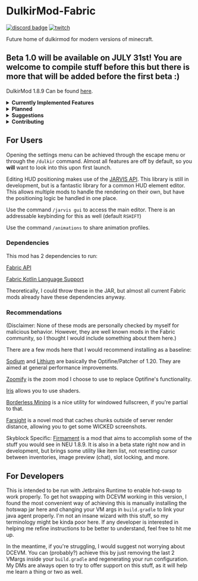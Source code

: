 # DulkirMod-Fabric
[![discord badge](https://img.shields.io/discord/819011720001224735?label=discord&color=9089DA&logo=discord&style=for-the-badge)](https://discord.gg/WnJwrNZQSn)
[![twitch](https://img.shields.io/twitch/status/dulkir?style=for-the-badge)](https://www.twitch.tv/dulkir)

Future home of dulkirmod for modern versions of minecraft.

## Beta 1.0 will be available on **JULY 31st**! You are welcome to compile stuff before this but there is more that will be added before the first beta :)

DulkirMod 1.8.9 Can be found [here](https://github.com/inglettronald/DulkirMod).

<details>
    <summary>
        <b>Currently Implemented Features</b>
    </summary>

<ul>
  <li>Toggle Reverse third person</li>
  <li>Expandable Chat Macros with Keybindings</li>
  <li>Dynamic Key</li>
  <li>Config Menu Backend and Front End</li>
  <li>Scrollable Toolips with Zoom Option, compatible with inventory scaling</li>
  <li>Inventory Scaling, supports any float</li>
  <li>Command aliases</li>
  <li>WireFrame and World Text Rendering (needs a recoding)</li>
  <li>Abiphone DND</li>
  <li>Custom Selected Block outline</li>
  <li>Inactive Effigy Waypoints (rift)</li>
  <li>Custom Held Item Placement/Animations</li>
  <li>Commands for Preset Export/Import to/from Clipboard (see /animations)</li>
  <li>Glow Utility (no ESP toggle, currently not used for anything)</li>
  <li>Cooldown Tracking through Durability Display (Working for some sound cooldowns)</li>
  <li>NO DOWNTIME alarm. Plays Iphone alarm if you stop moving after a certain amount of time.</li>
  <li>Large Explosion Particle render toggle</li>
  <li>Hide Scoreboard Numbers</li>
  <li>Arachne Spawn Timer and Keeper Waypoints</li>
  <li>Hide Hunger Display option</li>
  <li>AOTV Etherwarp display</li>
  <li>Action Bar HUD replacements (HEALTH, MANA, DEF, SPEED)</li>
  <li>Hide Lightning in Skyblock</li>
  <li>Hide Fire Overlay</li>
  <li>Slayer Miniboss Alerts + Boxes</li>
  <li>Boss Kill time Feedback for slayers</li>
  <li>Clean Blaze Slayer Mode! (Removes particles and kills fireballs)</li>
  <li>Damage Splash Truncate/Hide</li>
  <li>Blaze Attunement Display</li>
  <li>Broken Hyperion Notification</li>
  <li>Max Visitors Notification</li>
  <li>Garden HUD for Composter/Visitors</li>
  <li>Some vampire slayer features (steak display and ichor highlight)</li>
</ul>
</details>

<details>
    <summary>
        <b>Planned</b>
    </summary>
    <ul>
      <li>More Enderman Slayer Features</li>
      <li>Farming Controls Scheme Features</li>
    </ul>
</details>

<details>
    <summary>
        <b>Suggestions</b>
    </summary>
    Please feel free to drop any suggestions for stuff to add to this mod over in my discord, linked above! I think I
    usually have a good understanding of what mod features need coding, but I'm always open to ideas.
</details>

<details>
    <summary>
        <b>Contributing</b>
    </summary>
    Contributions are welcome! The best way to do this is to create a fork of this repository and suggest changes through
    a pull request on GitHub. Read more about contributions and pull requests <a href="https://docs.github.com/en/pull-requests/collaborating-with-pull-requests/proposing-changes-to-your-work-with-pull-requests/creating-a-pull-request-from-a-fork">here</a>.
    My discord dms are also publicly open if you have further questions.
</details>

## For Users
Opening the settings menu can be achieved through the escape menu or through the `/dulkir` command. Almost all features
are off by default, so you **will** want to look into this upon first launch.

Editing HUD positioning makes use of the [JARVIS API](https://github.com/romangraef/jarvis). This library is still in development, but is a fantastic library for a common HUD element editor.
This allows multiple mods to handle the rendering on their own, but have the positioning logic be handled in one place.

Use the command `/jarvis gui` to access the main editor. There is an addressable keybinding for this as well (default `RSHIFT`)

Use the command `/animations` to share animation profiles.

### Dependencies
This mod has 2 dependencies to run:

[Fabric API](https://github.com/FabricMC/fabric/releases/)

[Fabric Kotlin Language Support](https://github.com/FabricMC/fabric-language-kotlin/releases/)

Theoretically, I could throw these in the JAR, but almost all current Fabric mods already have these dependencies anyway.

### Recommendations
(Disclaimer: None of these mods are personally checked by myself for malicious behavior. However, they are well known mods
in the Fabric community, so I thought I would include something about them here.)

There are a few mods here that I would recommend installing as a baseline:

[Sodium](https://modrinth.com/mod/sodium/version/mc1.20-0.4.10?hl=en-US) and [Lithium](https://modrinth.com/mod/lithium?hl=en-US) are basically the Optifine/Patcher of 1.20. They are aimed at general performance improvements.

[Zoomify](https://modrinth.com/mod/zoomify/versions) is the zoom mod I choose to use to replace Optifine's functionality.

[Iris](https://modrinth.com/mod/iris/version/1.6.4+1.20?hl=en-US) allows you to use shaders.

[Borderless Mining](https://www.curseforge.com/minecraft/mc-mods/borderless-mining) is a nice utility for windowed fullscreen, if you're partial to that.

[Farsight](https://www.curseforge.com/minecraft/mc-mods/farsight-fabric/files) is a novel mod that caches chunks outside of server render distance, allowing you to get some WICKED screenshots.

Skyblock Specific: [Firmament](https://github.com/romangraef/Firmament) is a mod that aims to accomplish some of the stuff you would see in NEU 1.8.9. It is also in
a beta state right now and in development, but brings some utility like item list, not resetting cursor between inventories,
image preview (chat), slot locking, and more.

## For Developers
This is intended to be run with Jetbrains Runtime to enable hot-swap to work properly.
To get hot swapping with DCEVM working in this version, I found the most convenient way of achieving this is manually installing
the hotswap jar here and changing your VM args in `build.gradle` to link your java agent properly. I'm not an insane wizard with
this stuff, so my terminology might be kinda poor here. If any developer is interested in helping me refine instructions to
be better to understand, feel free to hit me up.

In the meantime, if you're struggling, I would suggest not worrying about DCEVM. You can (probably?) achieve this by just removing the
last 2 VMargs inside your `build.gradle` and regenerating your run configuration. My DMs are always open to try to offer support
on this stuff, as it will help me learn a thing or two as well.